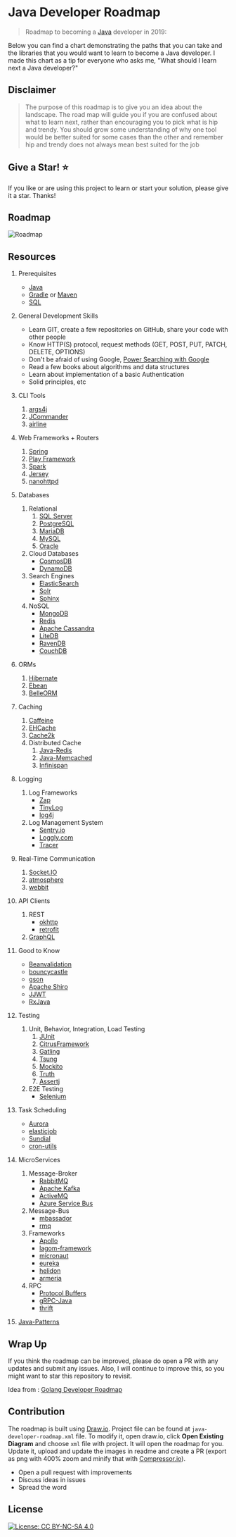 # Java Developer Roadmap

> Roadmap to becoming a [Java](https://g.co/kgs/bzeRda) developer in 2019:

Below you can find a chart demonstrating the paths that you can take and the libraries that you would want to learn to become a Java developer. I made this chart as a tip for everyone who asks me, "What should I learn next a Java developer?"

## Disclaimer

> The purpose of this roadmap is to give you an idea about the landscape. The road map will guide you if you are confused about what to learn next, rather than encouraging you to pick what is hip and trendy. You should grow some understanding of why one tool would be better suited for some cases than the other and remember hip and trendy does not always mean best suited for the job

## Give a Star! :star:

If you like or are using this project to learn or start your solution, please give it a star. Thanks!

## Roadmap

![Roadmap](java-developer-roadmap.png)

## Resources

1. Prerequisites

   - [Java](https://www.java.com/en/download/)
   - [Gradle](https://gradle.org/)
   or [Maven](https://maven.apache.org/)
   - [SQL](https://www.w3schools.com/sql/default.asp)

2. General Development Skills

   - Learn GIT, create a few repositories on GitHub, share your code with other people
   - Know HTTP(S) protocol, request methods (GET, POST, PUT, PATCH, DELETE, OPTIONS)
   - Don't be afraid of using Google, [Power Searching with Google](http://www.powersearchingwithGoogle.com/)
   - Read a few books about algorithms and data structures
   - Learn about implementation of a basic Authentication
   - Solid principles, etc

3. CLI Tools
   1. [args4j](http://args4j.kohsuke.org/)
   2. [JCommander](http://jcommander.org/)
   3. [airline](https://github.com/airlift/airline)

4. Web Frameworks + Routers

   1. [Spring](https://spring.io/)
   2. [Play Framework](https://www.playframework.com/)
   3. [Spark](http://sparkjava.com/)
   4. [Jersey](https://jersey.github.io/)
   5. [nanohttpd](https://github.com/NanoHttpd/nanohttpd)

5. Databases

   1. Relational
      1. [SQL Server](https://www.microsoft.com/en-us/sql-server/sql-server-2017)
      2. [PostgreSQL](https://www.postgresql.org/)
      3. [MariaDB](https://mariadb.org/)
      4. [MySQL](https://www.mysql.com/)
      5. [Oracle](https://www.oracle.com/database/)
   2. Cloud Databases
      - [CosmosDB](https://docs.microsoft.com/en-us/azure/cosmos-db)
      - [DynamoDB](https://aws.amazon.com/dynamodb/)
   3. Search Engines
      - [ElasticSearch](https://www.elastic.co/)
      - [Solr](http://lucene.apache.org/solr/)
      - [Sphinx](http://sphinxsearch.com/)
   4. NoSQL
      - [MongoDB](https://www.monJavadb.com/)
      - [Redis](https://redis.io/)
      - [Apache Cassandra](http://cassandra.apache.org/)
      - [LiteDB](https://github.com/mbdavid/LiteDB)
      - [RavenDB](https://github.com/ravendb/ravendb)
      - [CouchDB](http://couchdb.apache.org/)

6. ORMs

   1. [Hibernate](https://hibernate.org/)
   2. [Ebean](https://ebean.io/)
   3. [BelleORM](https://github.com/codersgarage/BelleORM)

7. Caching

   1. [Caffeine](https://github.com/ben-manes/caffeine)
   2. [EHCache](http://www.ehcache.org/)
   3. [Cache2k](https://cache2k.org/)
   4. Distributed Cache
      1. [Java-Redis](https://github.com/xetorthio/jedis)
      2. [Java-Memcached](https://redislabs.com/lp/memcached-java/)
      3. [Infinispan](http://infinispan.org/)

8. Logging

   1. Log Frameworks
      - [Zap](https://github.com/uber-Java/zap)
      - [TinyLog](http://www.tinylog.org/)
      - [log4j](https://logging.apache.org/log4j)
   2. Log Management System
      - [Sentry.io](http://sentry.io)
      - [Loggly.com](https://loggly.com)
      - [Tracer](https://github.com/zalando/tracer)

9. Real-Time Communication
   1. [Socket.IO](https://socket.io/)
   2. [atmosphere](https://github.com/Atmosphere/atmosphere)
   3. [webbit](https://github.com/webbit/webbit)

10. API Clients

    1. REST
       - [okhttp](https://square.github.io/okhttp/)
       - [retrofit](https://square.github.io/retrofit/)
    2. [GraphQL](https://graphql.org/)

11. Good to Know

    - [Beanvalidation](https://beanvalidation.org/)
    - [bouncycastle](https://www.bouncycastle.org/java.html)
    - [gson](https://github.com/google/gson)
    - [Apache Shiro](https://shiro.apache.org/)
    - [JJWT](https://github.com/jwtk/jjwt)
    - [RxJava](https://github.com/ReactiveX/RxJava)

12. Testing

    1. Unit, Behavior, Integration, Load Testing
       1. [JUnit](http://junit.org/)
       2. [CitrusFramework](https://citrusframework.org/)
       3. [Gatling](https://gatling.io/)
       4. [Tsung](http://tsung.erlang-projects.org/)
       5. [Mockito](https://site.mockito.org/)
       6. [Truth](https://github.com/google/truth)
       7. [Assertj](https://joel-costigliola.github.io/assertj)
    2. E2E Testing
       - [Selenium](https://github.com/tebeka/selenium)

13. Task Scheduling

    - [Aurora](https://aurora.apache.org/)
    - [elasticjob](https://github.com/elasticjob/elastic-job-lite)
    - [Sundial](https://github.com/knowm/Sundial)
    - [cron-utils](https://github.com/jmrozanec/cron-utils)

14. MicroServices

    1. Message-Broker
       - [RabbitMQ](https://www.rabbitmq.com/tutorials/tutorial-one-javascript.html)
       - [Apache Kafka](https://www.npmjs.com/package/kafka-node)
       - [ActiveMQ](https://github.com/apache/activemq)
       - [Azure Service Bus](https://docs.microsoft.com/en-us/azure/service-bus-messaging/service-bus-messaging-overview)
    2. Message-Bus
       - [mbassador](https://github.com/bennidi/mbassador)
       - [rmq](https://github.com/xetorthio/rmq)
    3. Frameworks
         - [Apollo](https://spotify.github.io/apollo/)
         - [lagom-framework](https://www.lightbend.com/lagom-framework)
         - [micronaut](https://micronaut.io/)
         - [eureka](https://github.com/Netflix/eureka)
         - [helidon](https://helidon.io/#/)
         - [armeria](https://github.com/line/armeria)
    4. RPC
         - [Protocol Buffers](https://github.com/protocolbuffers/protobuf)
         - [gRPC-Java](https://github.com/grpc/grpc-java)
         - [thrift](https://thrift.apache.org/)

15. [Java-Patterns](https://github.com/iluwatar/java-design-patterns)

## Wrap Up

If you think the roadmap can be improved, please do open a PR with any updates and submit any issues. Also, I will continue to improve this, so you might want to star this repository to revisit.

Idea from : [Golang Developer Roadmap](https://github.com/Alikhll/golang-developer-roadmap)

## Contribution

The roadmap is built using [Draw.io](https://www.draw.io/). Project file can be found at `java-developer-roadmap.xml` file. To modify it, open draw.io, click **Open Existing Diagram** and choose `xml` file with project. It will open the roadmap for you. Update it, upload and update the images in readme and create a PR (export as png with 400% zoom and minify that with [Compressor.io](https://compressor.io/compress)).

- Open a pull request with improvements
- Discuss ideas in issues
- Spread the word

## License

[![License: CC BY-NC-SA 4.0](https://img.shields.io/badge/License-CC%20BY--NC--SA%204.0-lightgrey.svg)](https://creativecommons.org/licenses/by-nc-sa/4.0/)
